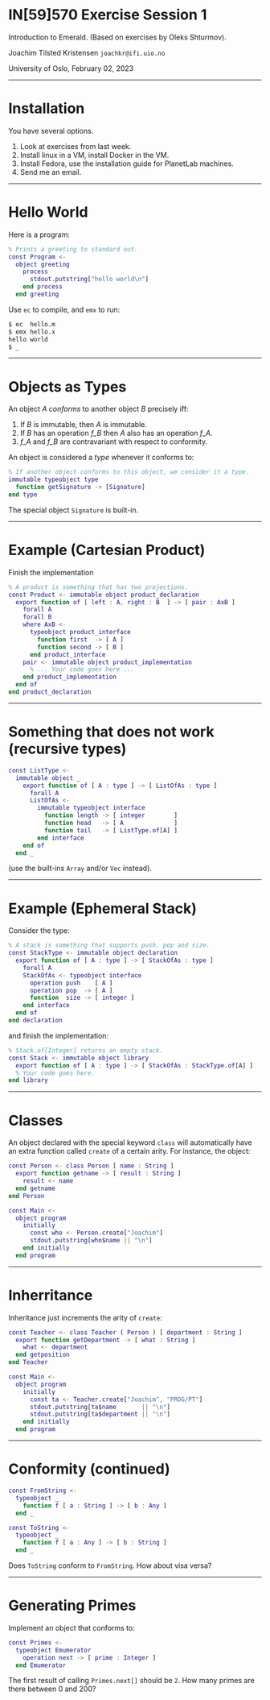 
# IN[59]570 Exercise Session 1

Introduction to Emerald.
(Based on exercises by Oleks Shturmov).

Joachim Tilsted Kristensen
`joachkr@ifi.uio.no`

University of Oslo,
February 02, 2023

---

# Installation

You have several options.

1. Look at exercises from last week.
2. Install linux in a VM, install Docker in the VM.
3. Install Fedora, use the installation guide for PlanetLab machines.
4. Send me an email.

---

# Hello World

Here is a program:

```matlab
% Prints a greeting to standard out.
const Program <-
  object greeting
    process
      stdout.putstring["hello world\n"]
    end process
  end greeting
```

Use `ec` to compile, and `emx` to run:

```bash
$ ec  hello.m
$ emx hello.x
hello world
$ _
```

---

# Objects as Types

An object *A* _conforms_ to another object *B* precisely iff:
1. If *B* is immutable, then *A* is immutable.
2. If *B* has an operation *f_B* then *A* also has an operation *f_A*.
3. *f_A* and *f_B* are contravariant with respect to conformity.

An object is considered a _type_ whenever it conforms to:

```matlab
% If another object conforms to this object, we consider it a type.
immutable typeobject type
  function getSignature -> [Signature]
end type
```

The special object `Signature` is built-in.

---

# Example (Cartesian Product)

Finish the implementation

```matlab
% A product is something that has two projections.
const Product <- immutable object product_declaration
  export function of [ left : A, right : B  ] -> [ pair : AxB ]
    forall A
    forall B
    where AxB <-
      typeobject product_interface
        function first  -> [ A ]
        function second -> [ B ]
      end product_interface
    pair <- immutable object product_implementation
      % ... Your code goes here ...
    end product_implementation
  end of
end product_declaration
```

---

# Something that does not work (recursive types)

```matlab
const ListType <-
  immutable object _
    export function of [ A : type ] -> [ ListOfAs : type ]
      forall A
      ListOfAs <-
        immutable typeobject interface
          function length -> [ integer        ]
          function head   -> [ A              ]
          function tail   -> [ ListType.of[A] ]
        end interface
    end of
  end _
```

(use the built-ins `Array` and/or `Vec` instead).

---

# Example (Ephemeral Stack)

Consider the type:

```matlab
% A stack is something that supports push, pop and size.
const StackType <- immutable object declaration
  export function of [ A : type ] -> [ StackOfAs : type ]
    forall A
    StackOfAs <- typeobject interface
      operation push    [ A ]
      operation pop  -> [ A ]
      function  size -> [ integer ]
    end interface
  end of
end declaration
```

and finish the implementation:

```matlab
% Stack.of[Integer] returns an empty stack.
const Stack <- immutable object library
  export function of [ A : type ] -> [ StackOfAs : StackType.of[A] ]
  % Your code goes here.
end library
```

---

# Classes

An object declared with the special keyword `class` will automatically have
an extra function called `create` of a certain arity. For instance, the
object:

```matlab
const Person <- class Person [ name : String ]
  export function getname -> [ result : String ]
    result <- name
  end getname
end Person

const Main <-
  object program
    initially
      const who <- Person.create["Joachim"]
      stdout.putstring[who$name || "\n"]
    end initially
  end program
```

---

# Inherritance

Inheritance just increments the arity of `create`:

```matlab
const Teacher <- class Teacher ( Person ) [ department : String ]
  export function getDepartment -> [ what : String ]
    what <- department
  end getposition
end Teacher

const Main <-
  object program
    initially
      const ta <- Teacher.create["Joachim", "PROG/PT"]
      stdout.putstring[ta$name       || "\n"]
      stdout.putstring[ta$department || "\n"]
    end initially
  end program
```

---

# Conformity (continued)

```matlab
const FromString <-
  typeobject _
    function f [ a : String ] -> [ b : Any ]
  end _

const ToString <-
  typeobject _
    function f [ a : Any ] -> [ b : String ]
  end _
```

Does `ToString` conform to `FromString`.
How about visa versa?

---

# Generating Primes

Implement an object that conforms to:

```matlab
const Primes <-
  typeobject Emumerator
    operation next -> [ prime : Integer ]
  end Emumerator
```

The first result of calling `Primes.next[]` should be `2`.
How many primes are there between 0 and 200?
